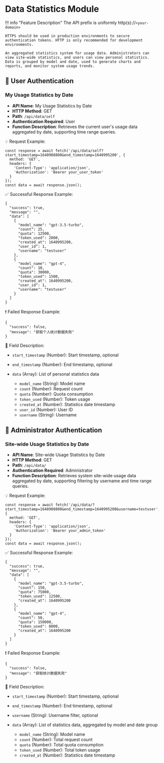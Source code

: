 # Data Statistics Module

!!! info "Feature Description"
    The API prefix is uniformly http(s)://`<your-domain>`

    HTTPS should be used in production environments to secure authentication tokens. HTTP is only recommended for development environments.

    An aggregated statistics system for usage data. Administrators can view site-wide statistics, and users can view personal statistics. Data is grouped by model and date, used to generate charts and reports, and monitor system usage trends.

## 🔐 User Authentication

### My Usage Statistics by Date

- **API Name**: My Usage Statistics by Date
- **HTTP Method**: GET
- **Path**: `/api/data/self`
- **Authentication Required**: User
- **Function Description**: Retrieves the current user's usage data aggregated by date, supporting time range queries.

💡 Request Example:

```
const response = await fetch('/api/data/self?start_timestamp=1640908800&end_timestamp=1640995200', {  
  method: 'GET',  
  headers: {  
    'Content-Type': 'application/json',  
    'Authorization': 'Bearer your_user_token'  
  }  
});  
const data = await response.json();
```

✅ Successful Response Example:

```
{  
  "success": true,  
  "message": "",  
  "data": [  
    {  
      "model_name": "gpt-3.5-turbo",  
      "count": 25,  
      "quota": 12500,  
      "token_used": 2000,  
      "created_at": 1640995200,  
      "user_id": 1,  
      "username": "testuser"  
    },  
    {  
      "model_name": "gpt-4",  
      "count": 10,  
      "quota": 30000,  
      "token_used": 1500,  
      "created_at": 1640995200,  
      "user_id": 1,  
      "username": "testuser"  
    }  
  ]  
}
```

❗ Failed Response Example:

```
{  
  "success": false,  
  "message": "获取个人统计数据失败"  
}
```

🧾 Field Description:

- `start_timestamp` (Number): Start timestamp, optional
- `end_timestamp` (Number): End timestamp, optional
- `data` (Array): List of personal statistics data 

    - `model_name` (String): Model name
    - `count` (Number): Request count
    - `quota` (Number): Quota consumption
    - `token_used` (Number): Token usage
    - `created_at` (Number): Statistics date timestamp
    - `user_id` (Number): User ID
    - `username` (String): Username

## 🔐 Administrator Authentication

### Site-wide Usage Statistics by Date

- **API Name**: Site-wide Usage Statistics by Date
- **HTTP Method**: GET
- **Path**: `/api/data/`
- **Authentication Required**: Administrator
- **Function Description**: Retrieves system site-wide usage data aggregated by date, supporting filtering by username and time range queries.

💡 Request Example:

```
const response = await fetch('/api/data/?start_timestamp=1640908800&end_timestamp=1640995200&username=testuser', {  
  method: 'GET',  
  headers: {  
    'Content-Type': 'application/json',  
    'Authorization': 'Bearer your_admin_token'  
  }  
});  
const data = await response.json();
```

✅ Successful Response Example:

```
{  
  "success": true,  
  "message": "",  
  "data": [  
    {  
      "model_name": "gpt-3.5-turbo",  
      "count": 150,  
      "quota": 75000,  
      "token_used": 12500,  
      "created_at": 1640995200  
    },  
    {  
      "model_name": "gpt-4",  
      "count": 50,  
      "quota": 150000,  
      "token_used": 8000,  
      "created_at": 1640995200  
    }  
  ]  
}
```

❗ Failed Response Example:

```
{  
  "success": false,  
  "message": "获取统计数据失败"  
}
```

🧾 Field Description:

- `start_timestamp` (Number): Start timestamp, optional
- `end_timestamp` (Number): End timestamp, optional
- `username` (String): Username filter, optional 
- `data` (Array): List of statistics data, aggregated by model and date group 

    - `model_name` (String): Model name
    - `count` (Number): Total request count
    - `quota` (Number): Total quota consumption
    - `token_used` (Number): Total token usage
    - `created_at` (Number): Statistics date timestamp